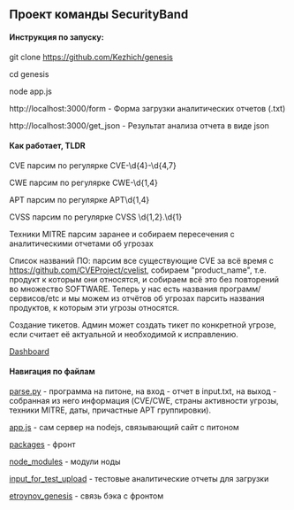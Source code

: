 ## Проект команды SecurityBand

#### Инструкция по запуску:

git clone https://github.com/Kezhich/genesis

cd genesis

node app.js

http://localhost:3000/form - Форма загрузки аналитических отчетов (.txt)

http://localhost:3000/get_json - Результат анализа отчета в виде json

#### Как работает, TLDR

CVE парсим по регулярке CVE-\d{4}-\d{4,7}

CWE парсим по регулярке CWE-\d{1,4}

APT парсим по регулярке APT\d{1,4}

CVSS парсим по регулярке CVSS \d{1,2}\.\d{1}

Техники MITRE парсим заранее и собираем пересечения с аналитическими отчетами об угрозах

Список названий ПО: парсим все существующие CVE за всё время с https://github.com/CVEProject/cvelist, собираем "product_name", т.е. продукт к которым они относятся, и собираем всё это без повторений во множество SOFTWARE. Теперь у нас есть названия программ/сервисов/etc и мы можем из отчётов об угрозах парсить названия продуктов, к которым эти угрозы относятся.

Создание тикетов. Админ может создать тикет по конкретной угрозе, если считает её актуальной и необходимой к исправлению.

[Dashboard](https://www.figma.com/file/dum2HGsGc6yuMq4pPRajh4/R-Vision?node-id=3%3A329)

#### Навигация по файлам

[parse.py](parse.py) - программа на питоне, на вход - отчет в input.txt, на выход - собранная из него информация (CVE/CWE, страны активности угрозы, техники MITRE, даты, причастные APT группировки). 

[app.js](app.js) - сам сервер на nodejs, связывающий сайт с питоном

[packages](packages) - фронт

[node_modules](node_modules) - модули ноды

[input_for_test_upload](input_for_test_upload) - тестовые аналитические отчеты для загрузки

[etroynov_genesis](etroynov_genesis) - связь бэка с фронтом